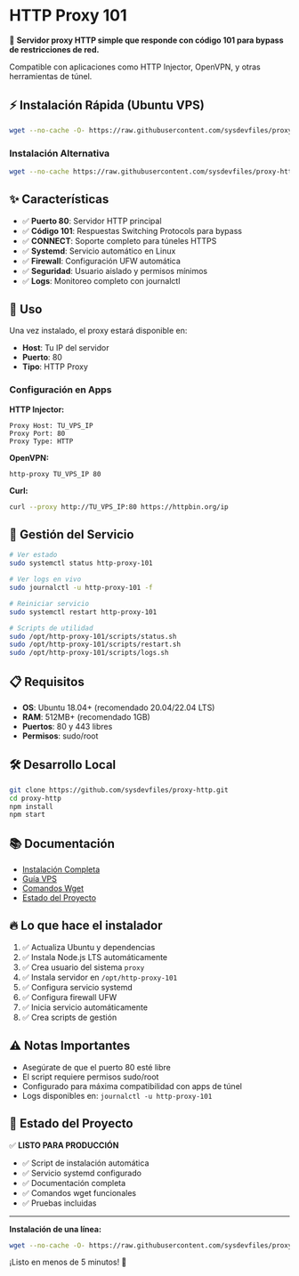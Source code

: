 # HTTP Proxy 101

🚀 **Servidor proxy HTTP simple que responde con código 101 para bypass de restricciones de red.**

Compatible con aplicaciones como HTTP Injector, OpenVPN, y otras herramientas de túnel.

## ⚡ Instalación Rápida (Ubuntu VPS)

```bash
wget --no-cache -O- https://raw.githubusercontent.com/sysdevfiles/proxy-http/main/proxy-http.sh | sudo bash
```

### Instalación Alternativa

```bash
wget --no-cache https://raw.githubusercontent.com/sysdevfiles/proxy-http/main/proxy-http.sh -O proxy-http.sh && chmod +x proxy-http.sh && sudo bash proxy-http.sh && rm proxy-http.sh
```

## ✨ Características

- ✅ **Puerto 80**: Servidor HTTP principal
- ✅ **Código 101**: Respuestas Switching Protocols para bypass
- ✅ **CONNECT**: Soporte completo para túneles HTTPS
- ✅ **Systemd**: Servicio automático en Linux
- ✅ **Firewall**: Configuración UFW automática
- ✅ **Seguridad**: Usuario aislado y permisos mínimos
- ✅ **Logs**: Monitoreo completo con journalctl

## 🎯 Uso

Una vez instalado, el proxy estará disponible en:

- **Host**: Tu IP del servidor
- **Puerto**: 80
- **Tipo**: HTTP Proxy

### Configuración en Apps

**HTTP Injector:**
```
Proxy Host: TU_VPS_IP
Proxy Port: 80  
Proxy Type: HTTP
```

**OpenVPN:**
```
http-proxy TU_VPS_IP 80
```

**Curl:**
```bash
curl --proxy http://TU_VPS_IP:80 https://httpbin.org/ip
```

## 🔧 Gestión del Servicio

```bash
# Ver estado
sudo systemctl status http-proxy-101

# Ver logs en vivo
sudo journalctl -u http-proxy-101 -f

# Reiniciar servicio
sudo systemctl restart http-proxy-101

# Scripts de utilidad
sudo /opt/http-proxy-101/scripts/status.sh
sudo /opt/http-proxy-101/scripts/restart.sh
sudo /opt/http-proxy-101/scripts/logs.sh
```

## 📋 Requisitos

- **OS**: Ubuntu 18.04+ (recomendado 20.04/22.04 LTS)
- **RAM**: 512MB+ (recomendado 1GB)
- **Puertos**: 80 y 443 libres
- **Permisos**: sudo/root

## 🛠️ Desarrollo Local

```bash
git clone https://github.com/sysdevfiles/proxy-http.git
cd proxy-http
npm install
npm start
```

## 📚 Documentación

- [Instalación Completa](INSTALLATION.md)
- [Guía VPS](docs/VPS-DEPLOY.md)
- [Comandos Wget](COMANDOS-WGET.md)
- [Estado del Proyecto](PROYECTO-ESTADO.md)

## 🔥 Lo que hace el instalador

1. ✅ Actualiza Ubuntu y dependencias
2. ✅ Instala Node.js LTS automáticamente  
3. ✅ Crea usuario del sistema `proxy`
4. ✅ Instala servidor en `/opt/http-proxy-101`
5. ✅ Configura servicio systemd
6. ✅ Configura firewall UFW
7. ✅ Inicia servicio automáticamente
8. ✅ Crea scripts de gestión

## ⚠️ Notas Importantes

- Asegúrate de que el puerto 80 esté libre
- El script requiere permisos sudo/root
- Configurado para máxima compatibilidad con apps de túnel
- Logs disponibles en: `journalctl -u http-proxy-101`

## 🚀 Estado del Proyecto

✅ **LISTO PARA PRODUCCIÓN**

- ✅ Script de instalación automática
- ✅ Servicio systemd configurado
- ✅ Documentación completa
- ✅ Comandos wget funcionales
- ✅ Pruebas incluidas

---

**Instalación de una línea:**
```bash
wget --no-cache -O- https://raw.githubusercontent.com/sysdevfiles/proxy-http/main/proxy-http.sh | sudo bash
```

¡Listo en menos de 5 minutos! 🎉
